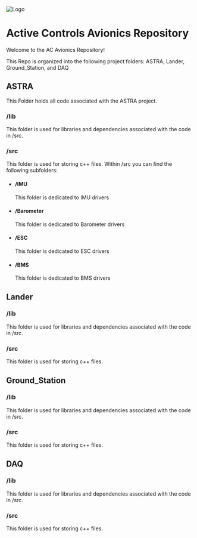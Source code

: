 ![Logo](https://purdueseds.space/wp-content/uploads/2022/02/PSP-ActiveControls-1Color-White.svg)  

# Active Controls Avionics Repository

Welcome to the AC Avionics Repository!

This Repo is organized into the following project folders:
ASTRA, Lander, Ground_Station, and DAQ

## ASTRA
This Folder holds all code associated with the ASTRA project.

### /lib
This folder is used for libraries and dependencies associated with the code in /src.
### /src
This folder is used for storing c++ files. Within /src you can find the following subfolders:
* #### /IMU
    This folder is dedicated to IMU drivers
* #### /Barometer
    This folder is dedicated to Barometer drivers
* #### /ESC
    This folder is dedicated to ESC drivers
* #### /BMS
    This folder is dedicated to BMS drivers

## Lander

### /lib
This folder is used for libraries and dependencies associated with the code in /src.
### /src
This folder is used for storing c++ files.

## Ground_Station

### /lib
This folder is used for libraries and dependencies associated with the code in /src.
### /src
This folder is used for storing c++ files.

## DAQ

### /lib
This folder is used for libraries and dependencies associated with the code in /src.
### /src
This folder is used for storing c++ files.






